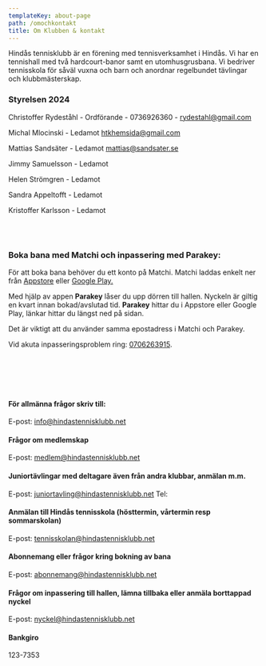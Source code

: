 ```yaml
---
templateKey: about-page
path: /omochkontakt
title: Om Klubben & kontakt
---
```

Hindås tennisklubb är en förening med tennisverksamhet i Hindås. Vi har en tennishall med två hardcourt-banor samt en utomhusgrusbana. Vi bedriver tennisskola för såväl vuxna och barn och anordnar regelbundet tävlingar och klubbmästerskap.

### Styrelsen 2024

Christoffer Rydeståhl - Ordförande - 0736926360 - <a href="mailto:rydestahl@gmail.com">rydestahl@gmail.com</a>

Michal Mlocinski - Ledamot <a href="mailto:htkhemsida@gmail.com">htkhemsida@gmail.com</a>

Mattias Sandsäter - Ledamot <a href="mailto:mattias@sandsater.se">mattias@sandsater.se</a>

Jimmy Samuelsson - Ledamot

Helen Strömgren - Ledamot 

Sandra Appeltofft - Ledamot 

Kristoffer Karlsson - Ledamot 

</br></br>

### Boka bana med Matchi och inpassering med Parakey:

För att boka bana behöver du ett konto på Matchi. Matchi laddas enkelt ner från <a href="https://apps.apple.com/se/app/matchi/id720782039">Appstore</a> eller <a href="https://play.google.com/store/apps/details?id=com.matchi">Google Play.</a>

Med hjälp av appen **Parakey** låser du upp dörren till hallen. Nyckeln är giltig en kvart innan bokad/avslutad tid. **Parakey** hittar du i Appstore eller Google Play, länkar hittar du längst ned på sidan.

Det är viktigt att du använder samma epostadress i Matchi och Parakey. 

Vid akuta inpasseringsproblem ring: <a href="tel:+46702623915">0706263915</a>.

</br></br>
</br></br>

#### För allmänna frågor skriv till:

E-post: <a href="mailto:info@hindastennisklubb.net">info@hindastennisklubb.net</a>
</br>

#### Frågor om medlemskap

E-post: <a href="mailto:medlem@hindastennisklubb.net">medlem@hindastennisklubb.net</a>
</br>

#### Juniortävlingar med deltagare även från andra klubbar, anmälan m.m.

E-post: <a href="mailto:juniortavling@hindastennisklubb.net">juniortavling@hindastennisklubb.net</a>
Tel:
</br>

#### Anmälan till Hindås tennisskola (hösttermin, vårtermin resp sommarskolan)

E-post: <a href="mailto:tennisskolan@hindastennisklubb.net">tennisskolan@hindastennisklubb.net</a>
</br>

#### Abonnemang eller frågor kring bokning av bana

E-post: <a href="mailto:abonnemang@hindastennisklubb.net">abonnemang@hindastennisklubb.net</a>
</br>

#### Frågor om inpassering till hallen, lämna tillbaka eller anmäla borttappad nyckel

E-post: <a href="mailto:nyckel@hindastennisklubb.net">nyckel@hindastennisklubb.net</a>
</br>

#### Bankgiro

123-7353